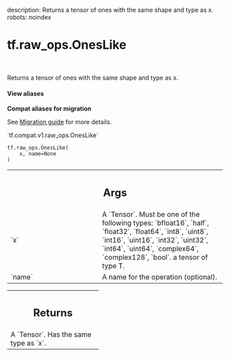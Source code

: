 description: Returns a tensor of ones with the same shape and type as x.
robots: noindex

# tf.raw_ops.OnesLike

<!-- Insert buttons and diff -->

<table class="tfo-notebook-buttons tfo-api nocontent" align="left">

</table>



Returns a tensor of ones with the same shape and type as x.


<section class="expandable">
  <h4 class="showalways">View aliases</h4>
  <p>
<b>Compat aliases for migration</b>
<p>See
<a href="https://www.tensorflow.org/guide/migrate">Migration guide</a> for
more details.</p>
<p>`tf.compat.v1.raw_ops.OnesLike`</p>
</p>
</section>

<pre class="devsite-click-to-copy prettyprint lang-py tfo-signature-link">
<code>tf.raw_ops.OnesLike(
    x, name=None
)
</code></pre>



<!-- Placeholder for "Used in" -->


<!-- Tabular view -->
 <table class="responsive fixed orange">
<colgroup><col width="214px"><col></colgroup>
<tr><th colspan="2"><h2 class="add-link">Args</h2></th></tr>

<tr>
<td>
`x`<a id="x"></a>
</td>
<td>
A `Tensor`. Must be one of the following types: `bfloat16`, `half`, `float32`, `float64`, `int8`, `uint8`, `int16`, `uint16`, `int32`, `uint32`, `int64`, `uint64`, `complex64`, `complex128`, `bool`.
a tensor of type T.
</td>
</tr><tr>
<td>
`name`<a id="name"></a>
</td>
<td>
A name for the operation (optional).
</td>
</tr>
</table>



<!-- Tabular view -->
 <table class="responsive fixed orange">
<colgroup><col width="214px"><col></colgroup>
<tr><th colspan="2"><h2 class="add-link">Returns</h2></th></tr>
<tr class="alt">
<td colspan="2">
A `Tensor`. Has the same type as `x`.
</td>
</tr>

</table>

